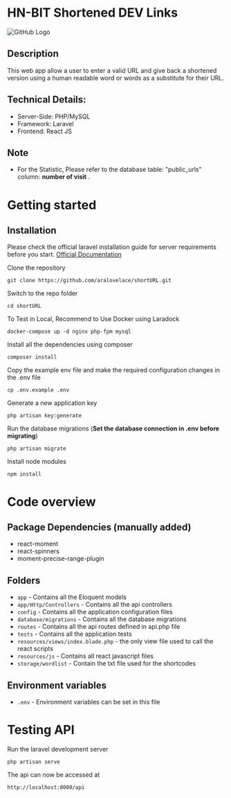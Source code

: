 # HN-BIT Shortened DEV Links

![GitHub Logo](https://aralovelace.files.wordpress.com/2020/06/screenshot-2020-06-08-at-02.06.42.png)

## Description
This web app allow a user to enter a valid URL and give back a shortened version using a human readable word or words as a substitute for their URL. 

## Technical Details:
- Server-Side: PHP/MySQL
- Framework: Laravel
- Frontend: React JS

## Note
- For the Statistic, Please refer to the database table: "public_urls"   column: **number of visit** .



# Getting started

## Installation

Please check the official laravel installation guide for server requirements before you start. [Official Documentation](https://laravel.com/docs/5.4/installation#installation)


Clone the repository

    git clone https://github.com/aralovelace/shortURL.git

Switch to the repo folder

    cd shortURL


To Test in Local, Recommend to Use Docker using Laradock

    docker-compose up -d nginx php-fpm mysql


Install all the dependencies using composer

    composer install

Copy the example env file and make the required configuration changes in the .env file

    cp .env.example .env

Generate a new application key

    php artisan key:generate


Run the database migrations (**Set the database connection in .env before migrating**)

    php artisan migrate

Install node modules

    npm install


# Code overview

## Package Dependencies (manually added)
- react-moment
- react-spinners
- moment-precise-range-plugin

## Folders

- `app` - Contains all the Eloquent models
- `app/Http/Controllers` - Contains all the api controllers
- `config` - Contains all the application configuration files
- `database/migrations` - Contains all the database migrations
- `routes` - Contains all the api routes defined in api.php file
- `tests` - Contains all the application tests
- `resources/views/index.blade.php` - the only view file used to call the react scripts
- `resources/js` - Contains all react javascript files
- `storage/wordlist` - Contain the txt file used for the shortcodes

## Environment variables

- `.env` - Environment variables can be set in this file


# Testing API

Run the laravel development server

    php artisan serve

The api can now be accessed at

    http://localhost:8000/api






